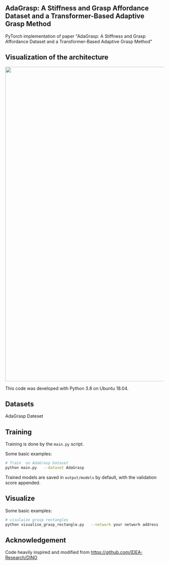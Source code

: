 ## AdaGrasp: A Stiffness and Grasp Affordance Dataset and a Transformer-Based Adaptive Grasp Method

PyTorch implementation of paper "AdaGrasp: A Stiffness and Grasp Affordance Dataset and a Transformer-Based Adaptive Grasp Method"

## Visualization of the architecture
<img src="https://raw.githubusercontent.com/Embodied-Soft-Intelligence/AdapGrasp/main/demo/model.jpg" width="1000" align="middle"/>
<br>

This code was developed with Python 3.8 on Ubuntu 18.04.  

## Datasets

AdaGrasp Dateset

## Training

Training is done by the `main.py` script.  

Some basic examples:

```bash
# Train  on AdaGrasp Dataset
python main.py   --dataset AdaGrasp
```

Trained models are saved in `output/models` by default, with the validation score appended.

## Visualize
Some basic examples:
```bash
# visulaize grasp rectangles
python visualise_grasp_rectangle.py   --network your network address

```


## Acknowledgement
Code heavily inspired and modified from https://github.com/IDEA-Research/DINO


